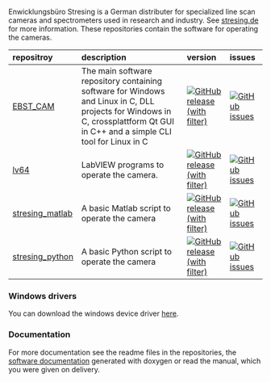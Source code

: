 Enwicklungsbüro Stresing is a German distributer for specialized line scan cameras and spectrometers used in research and industry. See [stresing.de](http://stresing.de/) for more information. These repositories contain the software for operating the cameras.

repositroy                                                                        | description | version | issues
:---                                                                              | :--- | :--- | :---
[EBST_CAM](https://github.com/Entwicklungsburo-Stresing/EBST_CAM)                 | The main software repository containing software for Windows and Linux in C, DLL projects for Windows in C, crossplattform Qt GUI in C++ and a simple CLI tool for Linux in C | [![GitHub release (with filter)](https://img.shields.io/github/v/release/Entwicklungsburo-Stresing/EBST_CAM?label=%20)](https://github.com/Entwicklungsburo-Stresing/EBST_CAM/releases) | [![GitHub issues](https://img.shields.io/github/issues/Entwicklungsburo-Stresing/EBST_CAM?label=%20)](https://github.com/Entwicklungsburo-Stresing/EBST_CAM/issues)
[lv64](https://github.com/Entwicklungsburo-Stresing/lv64)                         | LabVIEW programs to operate the camera. | [![GitHub release (with filter)](https://img.shields.io/github/v/release/Entwicklungsburo-Stresing/lv64?label=%20)](https://github.com/Entwicklungsburo-Stresing/lv64/releases) | [![GitHub issues](https://img.shields.io/github/issues/Entwicklungsburo-Stresing/lv64?label=%20)](https://github.com/Entwicklungsburo-Stresing/lv64/issues)
[stresing_matlab](https://github.com/Entwicklungsburo-Stresing/stresing_matlab)   | A basic Matlab script to operate the camera | [![GitHub release (with filter)](https://img.shields.io/github/v/release/Entwicklungsburo-Stresing/stresing_matlab?label=%20)](https://github.com/Entwicklungsburo-Stresing/stresing_matlab/releases) | [![GitHub issues](https://img.shields.io/github/issues/Entwicklungsburo-Stresing/stresing_matlab?label=%20)](https://github.com/Entwicklungsburo-Stresing/stresing_matlab/issues)
[stresing_python](https://github.com/Entwicklungsburo-Stresing/stresing_python)   | A basic Python script to operate the camera | [![GitHub release (with filter)](https://img.shields.io/github/v/release/Entwicklungsburo-Stresing/stresing_python?label=%20)](https://github.com/Entwicklungsburo-Stresing/stresing_python/releases) | [![GitHub issues](https://img.shields.io/github/issues/Entwicklungsburo-Stresing/stresing_python?label=%20)](https://github.com/Entwicklungsburo-Stresing/stresing_python/issues)

### Windows drivers
You can download the windows device driver [here](http://stresing.de/dwnl/ebstdrv14v00.rar).

### Documentation
For more documentation see the readme files in the repositories, the [software documentation](https://entwicklungsburo-stresing.github.io/) generated with doxygen or read the manual, which you were given on delivery.
